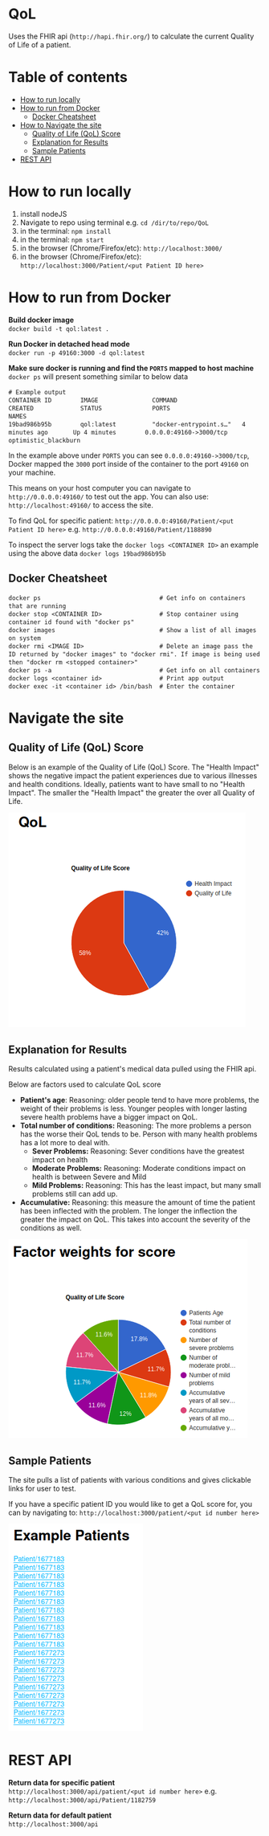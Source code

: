 # QoL
Uses the FHIR api (`http://hapi.fhir.org/`) to calculate the current Quality of Life of a patient. 

Table of contents
=================

<!--ts-->
   * [How to run locally](#how-to-run-locally)
   * [How to run from Docker](#how-to-run-from-docker)
      * [Docker Cheatsheet](#Docker-Cheatsheet)
   * [How to Navigate the site](#navigate-the-site)
      * [Quality of Life (QoL) Score](#Quality-of-Life-(QoL)-Score)
      * [Explanation for Results](#Explanation-for-Results)
      * [Sample Patients](#Sample-Patients)
   * [REST API](#REST-API)
<!--te-->

How to run locally
==================
1. install nodeJS
1. Navigate to repo using terminal e.g. `cd /dir/to/repo/QoL`
1. in the terminal: `npm install`
1. in the terminal: `npm start`
1. in the browser (Chrome/Firefox/etc): `http://localhost:3000/`
1. in the browser (Chrome/Firefox/etc): `http://localhost:3000/Patient/<put Patient ID here>`

How to run from Docker
======================
**Build docker image**  
`docker build -t qol:latest .`

**Run Docker in detached head mode**  
`docker run -p 49160:3000 -d qol:latest`

**Make sure docker is running and find the `PORTS` mapped to host machine**    
`docker ps` will present something similar to below data

```
# Example output
CONTAINER ID        IMAGE               COMMAND                  CREATED             STATUS              PORTS                     NAMES
19bad986b95b        qol:latest          "docker-entrypoint.s…"   4 minutes ago       Up 4 minutes        0.0.0.0:49160->3000/tcp   optimistic_blackburn
```
In the example above under `PORTS` you can see `0.0.0.0:49160->3000/tcp`, Docker mapped the `3000` port inside of the container to the port `49160` on your machine.   
 
This means on your host computer you can navigate to `http://0.0.0.0:49160/` to test out the app. You can also use: `http://localhost:49160/` to access the site.

To find QoL for specific patient: `http://0.0.0.0:49160/Patient/<put Patient ID here>` e.g. `http://0.0.0.0:49160/Patient/1188890`

To inspect the server logs take the `docker logs <CONTAINER ID>` an example using the above data `docker logs 19bad986b95b`

Docker Cheatsheet
-----------------
```
docker ps                                 # Get info on containers that are running
docker stop <CONTAINER ID>                # Stop container using container id found with "docker ps"
docker images                             # Show a list of all images on system
docker rmi <IMAGE ID>                     # Delete an image pass the ID returned by "docker images" to "docker rmi". If image is being used then "docker rm <stopped container>"
docker ps -a                              # Get info on all containers
docker logs <container id>                # Print app output
docker exec -it <container id> /bin/bash  # Enter the container
```

Navigate the site
=================

Quality of Life (QoL) Score
---------------------------
Below is an example of the Quality of Life (QoL) Score. The "Health Impact" shows the negative impact the patient experiences due to various illnesses and health conditions. Ideally, patients want to have small to no "Health Impact". The smaller the "Health Impact" the greater the over all Quality of Life.

![The End Score](./images/qol-score.png)


Explanation for Results
-----------------------
Results calculated using a patient's medical data pulled using the FHIR api.

Below are factors used to calculate QoL score
* **Patient's age**: Reasoning: older people tend to have more problems, the weight of their problems is less. Younger peoples with longer lasting severe health problems have a bigger impact on QoL.
* **Total number of conditions:** Reasoning: The more problems a person has the worse their QoL tends to be. Person with many health problems has a lot more to deal with.
    * **Sever Problems:** Reasoning: Sever conditions have the greatest impact on health
    * **Moderate Problems:** Reasoning: Moderate conditions impact on health is between Severe and Mild
    * **Mild Problems:** Reasoning: This has the least impact, but many small problems still can add up.
* **Accumulative:** Reasoning: this measure the amount of time the patient has been inflected with the problem. The longer the inflection the greater the impact on QoL. This takes into account the severity of the conditions as well.

![The End Score](./images/explanation.png)

Sample Patients
---------------
The site pulls a list of patients with various conditions and gives clickable links for user to test.  

If you have a specific patient ID you would like to get a QoL score for, you can by navigating to: `http://localhost:3000/patient/<put id number here>`

![Sample Patients](./images/sample.png)

REST API
========

**Return data for specific patient**  
`http://localhost:3000/api/patient/<put id number here>` e.g. `http://localhost:3000/api/Patient/1182759`

**Return data for default patient**  
`http://localhost:3000/api`